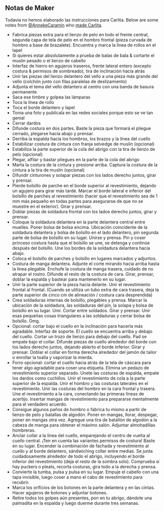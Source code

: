 ## Notas de Maker

Todavía no hemos elaborado las instrucciones para Carlita. Below are some notes from [@AnnekeCaramin](/users/AnnekeCaramin) who [made Carlita](http://www.annekecaramin.com/2018/02/this-is-one-of-those-origin-superhero.html).

*   Fabrica piezas extra para el lienzo de pelo en todo el frente central, segunda capa de tela de pelo en el hombro frontal (pieza curvada de hombro a base de brazalete). Encuentra y marca la línea de rollos en el lapel
*   Si quieres estar absolutamente a prueba de balas de bala & cortarte el muslin pesado o el lienzo de cabello
*   Interfaz de hierro en agujeros traseros, frente lateral entero (excepto costura & permisos de sombreado), tira de inclinación hacia atrás
*   Unir las piezas del lienzo delantero del vello a una pieza más grande del vello (colchón junto con filas paralelas de deslizamiento)
*   Adjunta el tema del vello delantero al centro con una banda de basura permanente
*   Saca ese timbre y golpea las lámparas
*   Toca la línea de rollo
*   Toca el borde delantero y lapel
*   Toma una foto y publícala en las redes sociales porque esto se ve tan genial
*   Cerrar dardos
*   Difunde costura en dos partes. Baste la pieza que formará el pliegue cerrado, plegarse hacia abajo y prensar.
*   Derriba la espalda hacia los hombros, los brazos y la línea del cuello
*   Estabilizar costura de cintura con franja selvedge de muslin (opcional)
*   Estabiliza la parte superior de la cola del abrigo con la tira de lienzo de pelo (opcional)
*   Plegar, alfilar y bastar pliegues en la parte de la cola del abrigo
*   Marta la costura de la cintura y presione arriba. Captura la costura de la cintura a la tira de muslin (opcional)
*   Difundir cinturones y solapar piezas con los lados derecho juntos, girar y prensar.
*   Pierde bolsillo de parche en el borde superior al revestimiento, dejando un agujero para girar más tarde. Marcar el borde lateral e inferior del bolsillo de parches al revestimiento (hacer que el revestimiento sea de 1 mm más pequeño en todas partes para asegurarse de que no se muestre en el exterior). Girar y prensar.
*   Doblar piezas de soldadura frontal con los lados derecho juntos, girar y prensar.
*   Coloque la soldadura delantera en la parte delantera central entre muelles. Poner bolsa de bolsa encima. Ubicación coincidente de la soldadura delantera y bolsa de bolsillo en el lado delantero, pin segunda parte de bolsa de bolsillo en su lugar. Unirse y prensa. Pin y coser princeso costura hasta que el bolsillo se une, se detenga y continúe después del bolsillo. Une los bordes de la soldadura delantera hacia abajo.
*   Coloca el bolsillo de parches y bolsillo en lugares marcados y adjuntos.
*   Costura de manga delantera. Adjunte el corte mirando hacia arriba hasta la línea plegable. Enchufe la costura de manga trasera, cuidado de no atrapar el rostro. Difunde el resto de la costura de cara. Girar, prensar, doblar la espalda y bastear para mantenerlo en su lugar.
*   Unir la parte superior de la pieza hacia delante. Unir el revestimiento frontal al frontal. (Cuando se utiliza un tubo extra de cara trasera, deja la parte superior de cinco cm de alineación / costura cara desprendida)
*   Crea soldaduras internas de bolsillo, plegables y prensa. Marcar la ubicación de la soldadura, las soldaduras del pin, la solapa y bolsa de bolsillo en su lugar. Unir. Cortar entre soldados. Girar y prensar. Unir esas pequeñas cosas triangulares a las soldaduras y cerrar bolsa de bolsillo. Omg.
*   Opcional: cortar bajo el cuello en la inclinación para hacerla más agradable. Interfaz de soporte. El cuello se encuentra arriba y debajo del cuello. Cortar un trozo de lienzo para debajo del cuello. Pad se empate bajo el collar. Difunde piezas de cuello alrededor del borde con los lados derecho juntos, dejando abierto el borde inferior. Girar y prensar. Doblar el collar en forma derecha alrededor del jamón de tailor o enrollar la toalla y vaporizar la mierda.
*   Forro opcional: cortar el cuello hacia atrás de la tela de cáscara para tener algo agradable para coser una etiqueta. Elimina un pedazo de revestimiento superior separado. Unete las costuras de espalda, empate los dardos como cuchillos. Unir el revestimiento de cola a la parte superior de la espalda. Unir el hombro y las costuras laterales en el revestimiento. Unir las costuras del hombro en la cara frontal y trasera. Une el revestimiento a la cara, conectando las primeras líneas de acertijo. Insertar mangas de revestimiento para prepararse mentalmente para el verdadero acuerdo.
*   Consigue algunos paños de hombro o fabrica tu mismo a partir de lienzo de pelo y batallas de algodón. Poner en mangas, llorar, despegar, poner en mangas otra vez. Agregue una tira de batallón de algodón a la cabeza de manga para obtener el máximo salón. Adjuntar almohadillas hombreras.
*   Anclar collar a la línea del cuello, emparejando el centro de vuelta al cuello central. ¡Ten en cuenta las variantes permisos de costura! Baste en su lugar. Encender la combinación de fachada y revestimiento al cuello y al borde delantero, sándwiching collar entre medias. Se junta cuidadosamente alrededor de todo el abrigo, incluyendo el borde inferior del revestimiento (deja el resto de la sombra solo). Comprueba si hay puckers o pleats, recorta costuras, gira todo a la derecha y prensa.
*   Convierte la tumba, pulsa y pulsa en su lugar. Empuje el cabello con una tapa invisible, luego coser a mano el cabo de revestimiento para recubrir.
*   Marca los orificios de los botones en la parte delantera y en las cintas. Hacer agujeros de botones y adjuntar botones.
*   Retire todos los golpes aún presentes, pon en tu abrigo, dándote una palmadita en la espalda y luego duerme durante tres semanas.
